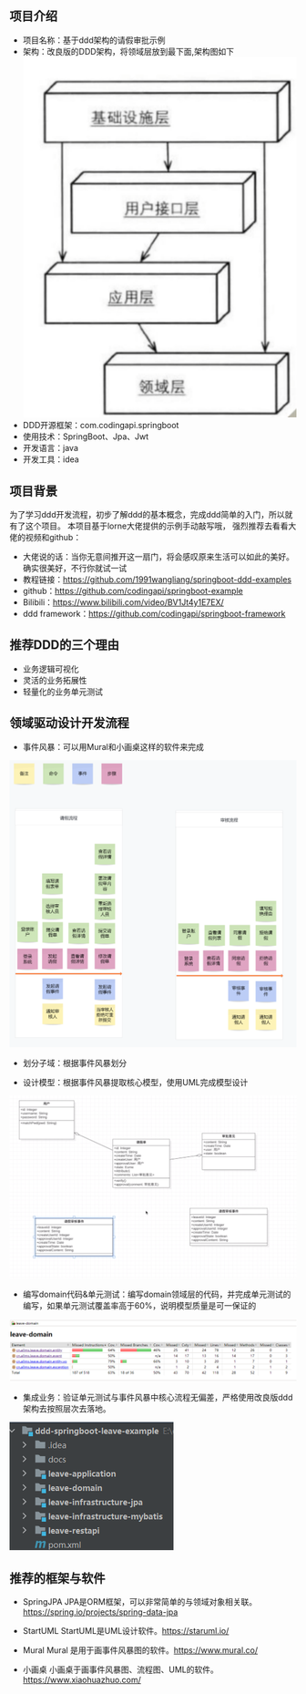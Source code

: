 ## 项目介绍
- 项目名称：基于ddd架构的请假审批示例
- 架构：改良版的DDD架构，将领域层放到最下面,架构图如下
![DDD改进版DDD架构图](docs/img/改进版DDD架构图.png)
- DDD开源框架：com.codingapi.springboot
- 使用技术：SpringBoot、Jpa、Jwt
- 开发语言：java
- 开发工具：idea

## 项目背景
为了学习ddd开发流程，初步了解ddd的基本概念，完成ddd简单的入门，所以就有了这个项目。
本项目基于lorne大佬提供的示例手动敲写哦， 强烈推荐去看看大佬的视频和github：
- 大佬说的话：当你无意间推开这一扇门，将会感叹原来生活可以如此的美好。确实很美好，不行你就试一试
- 教程链接：https://github.com/1991wangliang/springboot-ddd-examples
- github：https://github.com/codingapi/springboot-example
- Bilibili：https://www.bilibili.com/video/BV1Jt4y1E7EX/
- ddd framework：https://github.com/codingapi/springboot-framework

## 推荐DDD的三个理由
- 业务逻辑可视化
- 灵活的业务拓展性
- 轻量化的业务单元测试

## 领域驱动设计开发流程
- 事件风暴：可以用Mural和小画桌这样的软件来完成

![事件风暴](docs/img/事件风暴.png)

- 划分子域：根据事件风暴划分

- 设计模型：根据事件风暴提取核心模型，使用UML完成模型设计

![请假审批UML](docs/img/请假审批UML.png)

- 编写domain代码&单元测试：编写domain领域层的代码，并完成单元测试的编写，如果单元测试覆盖率高于60%，说明模型质量是可一保证的

![代码覆盖率](docs/img/代码覆盖率.png)

- 集成业务：验证单元测试与事件风暴中核心流程无偏差，严格使用改良版ddd架构去按照层次去落地。

![项目架构](docs/img/项目架构.png)

## 推荐的框架与软件
- SpringJPA
  JPA是ORM框架，可以非常简单的与领域对象相关联。 https://spring.io/projects/spring-data-jpa

- StartUML
  StartUML是UML设计软件。https://staruml.io/

- Mural
 Mural 是用于画事件风暴图的软件。https://www.mural.co/
- 小画桌
  小画桌于画事件风暴图、流程图、UML的软件。https://www.xiaohuazhuo.com/